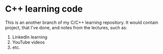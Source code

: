 # C++ learning code
This is an another branch of my C/C++ learning repository.
It would contain project, that I've done, and notes from the lectures, such as:
1. LinkedIn learning
2. YouTube videos
3. etc.
